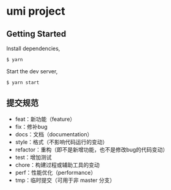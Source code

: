 # umi project

## Getting Started

Install dependencies,

```bash
$ yarn
```

Start the dev server,

```bash
$ yarn start
```

## 提交规范
- feat：新功能（feature）
- fix：修补bug
- docs：文档（documentation）
- style：格式（不影响代码运行的变动）
- refactor：重构（即不是新增功能，也不是修改bug的代码变动）
- test：增加测试
- chore：构建过程或辅助工具的变动
- perf：性能优化（performance）
- tmp：临时提交（可用于非 master 分支）